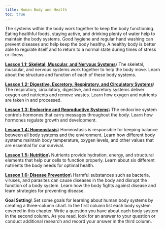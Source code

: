 ```yaml
---
title: Human Body and Health
toc: true
---
```

The systems within the body work together to keep the body functioning. Eating healthful foods, staying active, and drinking plenty of water help to maintain the body systems. Good hygiene and regular hand washing can prevent diseases and help keep the body healthy. A healthy body is better able to regulate itself and to return to a normal state during times of stress or illness.

**[Lesson 1.1: Skeletal, Muscular, and Nervous Systems](lesson-1.1)**\\
The skeletal, muscular, and nervous systems work together to help the body move. Learn about the structure and function of each of these body systems.

**[Lesson 1.2: Digestive, Excretory, Respiratory, and Circulatory Systems](lesson-1.2)**\\
The respiratory, circulatory, digestive, and excretory systems deliver oxygen and nutrients and remove wastes. Learn how oxygen and nutrients are taken in and processed.

**[Lesson 1.3: Endocrine and Reproductive Systems](lesson-1.3)**\\
The endocrine system controls hormones that carry messages throughout the body. Learn how hormones regulate growth and development.

**[Lesson 1.4: Homeostasis](lesson-1.4)**\\
Homeostasis is responsible for keeping balance between all body systems and the environment. Learn how different body systems maintain body temperature, oxygen levels, and other values that are essential for our survival.

**[Lesson 1.5: Nutrition](lesson-1.5)**\\
Nutrients provide hydration, energy, and structural elements that help our cells to function properly. Learn about six different nutrients the body needs for optimal health.

**[Lesson 1.6: Disease Prevention](lesson-1.6)**\\
Harmful substances such as bacteria, viruses, and parasites can cause diseases in the body and disrupt the function of a body system. Learn how the body fights against disease and learn strategies for preventing disease.

**Goal Setting**\\
Set some goals for learning about human body systems by creating a three-column chart. In the first column list each body system covered in this chapter. Write a question you have about each body system in the second column. As you read, look for an answer to your question or conduct additional research and record your answer in the third column.